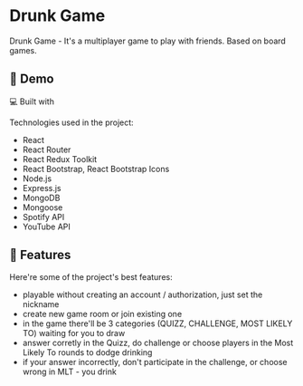 <h1 id="title">Drunk Game</h1>
<p id="description">Drunk Game - It's a multiplayer game to play with friends. Based on board games.</p>

<h2>🚀 Demo</h2
[https://drunkgameclient.onrender.com](https://drunkgameclient.onrender.com)
<h2>💻 Built with</h2>

Technologies used in the project:

*   React
*   React Router
*   React Redux Toolkit
*   React Bootstrap, React Bootstrap Icons
*   Node.js
*   Express.js
*   MongoDB
*   Mongoose
*   Spotify API
*   YouTube API

<h2>🧐 Features</h2>

Here're some of the project's best features:

*   playable without creating an account / authorization, just set the nickname
*   create new game room or join existing one
*   in the game there'll be 3 categories (QUIZZ, CHALLENGE, MOST LIKELY TO) waiting for you to draw
*   answer corretly in the Quizz, do challenge or choose players in the Most Likely To rounds to dodge drinking
*   if your answer incorrectly, don't participate in the challenge, or choose wrong in MLT - you drink
